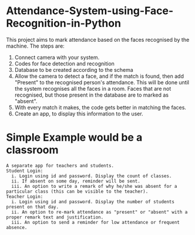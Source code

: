 # Attendance-System-using-Face-Recognition-in-Python

This project aims to mark attendance based on the faces recognised by the machine.
The steps are:
  1. Connect camera with your system. 
  2. Codes for face detection and recognition
  3. Database to be created according to the schema
  4. Allow the camera to detect a face, and if the match is found, then add "Present" to the recognised person's attendance.
     This will be done until the system recognises all the faces in a room.
     Faces that are not recognised, but those present in the database are to marked as "absent".
  5. With every match it makes, the code gets better in matching the faces.
  6. Create an app, to display this information to the user.
  
  
  # Simple Example would be a classroom
    A separate app for teachers and students.
    Student Login:
      i. Login using id and password. Display the count of classes.
      ii. If absent on some day, reminder will be sent.
      iii. An option to write a remark of why he/she was absent for a particular class (this can be visible to the teacher).
    Teacher Login:
      i. Login using id and password. Display the number of students present on that day.
      ii. An option to re-mark attendance as "present" or "absent" with a proper remark text and justification.
      iii. An option to send a reminder for low attendance or frequent absence.
